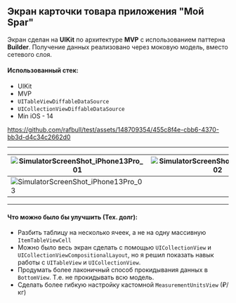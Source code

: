 

## Экран карточки товара приложения **"Мой Spar"**

Экран сделан на **UIKit** по архитектуре **MVP** с использованием паттерна **Builder**. Получение данных реализовано через моковую модель, вместо сетевого слоя.
#### Использованный стек:

- UIKit
- MVP
- `UITableViewDiffableDataSource`
- `UICollectionViewDiffableDataSource`
- Min iOS - 14

https://github.com/rafbull/test/assets/148709354/455c8f4e-cbb6-4370-bb3d-d4c34c2662d0

---

| ![SimulatorScreenShot_iPhone13Pro_01](https://github.com/rafbull/spar/assets/148709354/a28ee9ff-c835-48d3-b744-fd5383ddb2b4) | ![SimulatorScreenShot_iPhone13Pro_02](https://github.com/rafbull/spar/assets/148709354/4429d64a-5b3c-4b07-854a-f7d038f6f5dd) |
| --- | --- |
| ![SimulatorScreenShot_iPhone13Pro_03](https://github.com/rafbull/spar/assets/148709354/7aa116eb-9d2d-418c-9b9b-89f625876a1f) |  |

---

#### Что можно было бы улучшить (Тех. долг):
- Разбить  таблицу на несколько ячеек, а не на одну массивную `ItemTableViewCell`
- Можно было весь экран сделать с помощью `UICollectionView` и `UICollectionViewCompositionalLayout`, но я решил показать навык работы с `UITableView` и `UICollectionView`. 
- Продумать более лаконичный способ прокидывания данных в `BottomView`. Т.е. не прокидывать всю модель. 
- Сделать более гибкую настройку кастомной `MeasurementUnitsView` (₽/кг)
